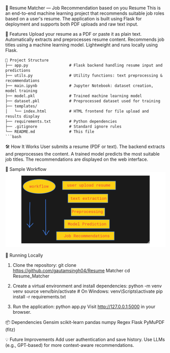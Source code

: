 🚀 Resume Matcher — Job Recommendation based on you Resume
This is an end-to-end machine learning project that recommends suitable job roles based on a user's resume. The application is built using Flask for deployment and supports both PDF uploads and raw text input.

🧠 Features
Upload your resume as a PDF or paste it as plain text.
Automatically extracts and preprocesses resume content.
Recommends job titles using a machine learning model.
Lightweight and runs locally using Flask.
```
📁 Project Structure
├── app.py                  # Flask backend handling resume input and predictions
├── utils.py                # Utility functions: text preprocessing & recommendations
├── main.ipynb              # Jupyter Notebook: dataset creation, model training
├── model.pkl               # Trained machine learning model
├── dataset.pkl             # Preprocessed dataset used for training
├── templates/
│   └── index.html          # HTML frontend for file upload and results display
├── requirements.txt        # Python dependencies
├── .gitignore              # Standard ignore rules
└── README.md               # This file
```bash
```
🛠️ How It Works
User submits a resume (PDF or text).
The backend extracts and preprocesses the content.
A trained model predicts the most suitable job titles.
The recommendations are displayed on the web interface.

🚦 Sample Workflow
![Workflow of Nossks](static/workflow.png)

🧪 Running Locally
1. Clone the repository:
git clone https://github.com/gautamsingh04/Resume Matcher
cd Resume_Matcher

2. Create a virtual environment and install dependencies:
python -m venv venv
source venv/bin/activate  # On Windows: venv\Scripts\activate
pip install -r requirements.txt

3. Run the application:
python app.py
Visit http://127.0.0.1:5000 in your browser.

📦 Dependencies
Gensim
scikit-learn
pandas
numpy
Regex
Flask
PyMuPDF (fitz)

💡 Future Improvements
Add user authentication and save history.
Use LLMs (e.g., GPT-based) for more context-aware recommendations.
